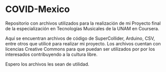# COVID-Mexico
Repositorio con archivos utilizados para la realización de mi Proyecto final de la especialización en Tecnologías Musicales de la UNAM en Coursera.

Aquí se encuentran archivos de código de SuperCollider, Arduino, CSV, entre otros que utilicé para realizar mi proyecto. 
Los archivos cuentan con licencias Creative Commons para que puedan ser utilizados por por los interesados contribuyendo a la cultura libre. 

Espero los archivos les sean de utilidad. 
